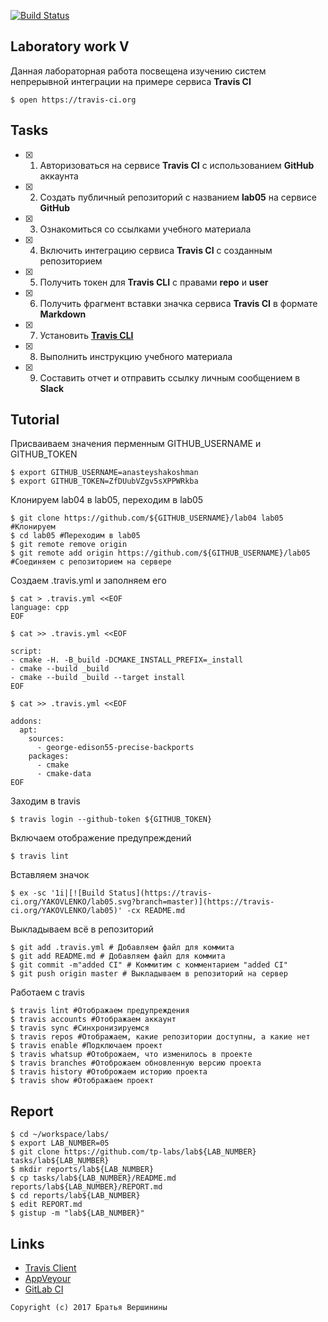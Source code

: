 [![Build Status](https://travis-ci.org/anasteyshakoshman/Lab05.svg?branch=master)](https://travis-ci.org/anasteyshakoshman/Lab05)

## Laboratory work V

Данная лабораторная работа посвещена изучению систем непрерывной интеграции на примере сервиса **Travis CI**

```ShellSession
$ open https://travis-ci.org
```

## Tasks

- [X] 1. Авторизоваться на сервисе **Travis CI** с использованием **GitHub** аккаунта
- [X] 2. Создать публичный репозиторий с названием **lab05** на сервисе **GitHub**
- [X] 3. Ознакомиться со ссылками учебного материала
- [X] 4. Включить интеграцию сервиса **Travis CI** с созданным репозиторием
- [X] 5. Получить токен для **Travis CLI** с правами **repo** и **user**
- [X] 6. Получить фрагмент вставки значка сервиса **Travis CI** в формате **Markdown**
- [X] 7. Установить [**Travis CLI**](https://github.com/travis-ci/travis.rb#installation)
- [X] 8. Выполнить инструкцию учебного материала
- [X] 9. Составить отчет и отправить ссылку личным сообщением в **Slack**

## Tutorial
Присваиваем значения перменным GITHUB_USERNAME и GITHUB_TOKEN
```ShellSession
$ export GITHUB_USERNAME=anasteyshakoshman
$ export GITHUB_TOKEN=ZfDUubVZgv5sXPPWRkba
```
Клонируем lab04 в lab05, переходим в lab05
```ShellSession
$ git clone https://github.com/${GITHUB_USERNAME}/lab04 lab05 #Клонируем
$ cd lab05 #Переходим в lab05
$ git remote remove origin 
$ git remote add origin https://github.com/${GITHUB_USERNAME}/lab05 #Соединяем с репозиторием на сервере
```
Создаем .travis.yml и заполняем его
```ShellSession
$ cat > .travis.yml <<EOF
language: cpp
EOF
```

```ShellSession
$ cat >> .travis.yml <<EOF

script:
- cmake -H. -B_build -DCMAKE_INSTALL_PREFIX=_install
- cmake --build _build
- cmake --build _build --target install
EOF
```

```ShellSession
$ cat >> .travis.yml <<EOF

addons:
  apt:
    sources:
      - george-edison55-precise-backports
    packages:
      - cmake
      - cmake-data
EOF
```
Заходим в travis
```ShellSession
$ travis login --github-token ${GITHUB_TOKEN}
```
Включаем отображение предупреждений
```ShellSession
$ travis lint
```
Вставляем значок 
```ShellSession
$ ex -sc '1i|[![Build Status](https://travis-ci.org/YAKOVLENKO/lab05.svg?branch=master)](https://travis-ci.org/YAKOVLENKO/lab05)' -cx README.md
```
Выкладываем всё в репозиторий  
```ShellSession
$ git add .travis.yml # Добавляем файл для коммита
$ git add README.md # Добавляем файл для коммита
$ git commit -m"added CI" # Коммитим с комментарием "added CI"
$ git push origin master # Выкладываем в репозиторий на сервер
```
Работаем с travis
```ShellSession
$ travis lint #Отображаем предупреждения
$ travis accounts #Отображаем аккаунт
$ travis sync #Синхронизируемся
$ travis repos #Отображаем, какие репозитории доступны, а какие нет
$ travis enable #Подключаем проект
$ travis whatsup #Отоброжаем, что изменилось в проекте
$ travis branches #Отоброжаем обновленную версию проекта
$ travis history #Отоброжаем историю проекта
$ travis show #Отображаем проект
```

## Report

```ShellSession
$ cd ~/workspace/labs/
$ export LAB_NUMBER=05
$ git clone https://github.com/tp-labs/lab${LAB_NUMBER} tasks/lab${LAB_NUMBER}
$ mkdir reports/lab${LAB_NUMBER}
$ cp tasks/lab${LAB_NUMBER}/README.md reports/lab${LAB_NUMBER}/REPORT.md
$ cd reports/lab${LAB_NUMBER}
$ edit REPORT.md
$ gistup -m "lab${LAB_NUMBER}"
```

## Links

- [Travis Client](https://github.com/travis-ci/travis.rb)
- [AppVeyour](https://www.appveyor.com/)
- [GitLab CI](https://about.gitlab.com/gitlab-ci/)

```
Copyright (c) 2017 Братья Вершинины
```



